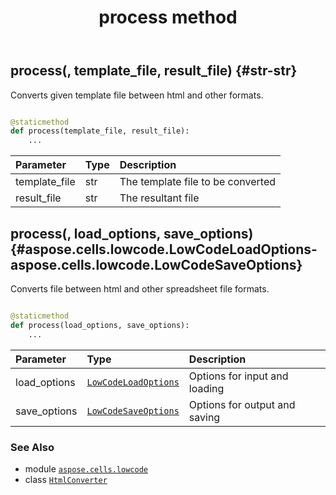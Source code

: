 ﻿---
title: process method
second_title: Aspose.Cells for Python via .NET API References
description: 
type: docs
weight: 20
url: /aspose.cells.lowcode/htmlconverter/process/
is_root: false
---

## process(, template_file, result_file) {#str-str}

Converts given template file between html and other formats.



```python

@staticmethod
def process(template_file, result_file):
    ...
```


| Parameter | Type | Description |
| :- | :- | :- |
| template_file | str | The template file to be converted |
| result_file | str | The resultant file |


## process(, load_options, save_options) {#aspose.cells.lowcode.LowCodeLoadOptions-aspose.cells.lowcode.LowCodeSaveOptions}

Converts file between html and other spreadsheet file formats.



```python

@staticmethod
def process(load_options, save_options):
    ...
```


| Parameter | Type | Description |
| :- | :- | :- |
| load_options | [`LowCodeLoadOptions`](/cells/python-net/aspose.cells.lowcode/lowcodeloadoptions) | Options for input and loading |
| save_options | [`LowCodeSaveOptions`](/cells/python-net/aspose.cells.lowcode/lowcodesaveoptions) | Options for output and saving |



### See Also
* module [`aspose.cells.lowcode`](../../)
* class [`HtmlConverter`](/cells/python-net/aspose.cells.lowcode/htmlconverter)
